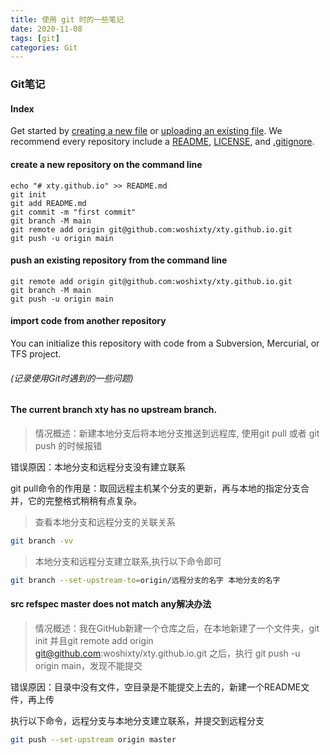 ```yaml
---
title: 使用 git 时的一些笔记
date: 2020-11-08
tags: [git]
categories: Git
---
```


### Git笔记

#### Index

Get started by [creating a new file](https://github.com/woshixty/xty.github.io/new/main) or [uploading an existing file](https://github.com/woshixty/xty.github.io/upload). We recommend every repository include a [README](https://github.com/woshixty/xty.github.io/new/main?readme=1), [LICENSE](https://github.com/woshixty/xty.github.io/new/main?filename=LICENSE.md), and [.gitignore](https://github.com/woshixty/xty.github.io/new/main?filename=.gitignore).

#### create a new repository on the command line

```
echo "# xty.github.io" >> README.md
git init
git add README.md
git commit -m "first commit"
git branch -M main
git remote add origin git@github.com:woshixty/xty.github.io.git
git push -u origin main     
```

#### push an existing repository from the command line

```
git remote add origin git@github.com:woshixty/xty.github.io.git
git branch -M main
git push -u origin main
```

#### import code from another repository

You can initialize this repository with code from a Subversion, Mercurial, or TFS project.



###### (记录使用Git时遇到的一些问题)

#### The current branch xty has no upstream branch.

> 情况概述：新建本地分支后将本地分支推送到远程库, 使用git pull 或者 git push 的时候报错

错误原因：本地分支和远程分支没有建立联系

git pull命令的作用是：取回远程主机某个分支的更新，再与本地的指定分支合并，它的完整格式稍稍有点复杂。

> 查看本地分支和远程分支的关联关系

```bash
git branch -vv
```

> 本地分支和远程分支建立联系,执行以下命令即可

```bash
git branch --set-upstream-to=origin/远程分支的名字 本地分支的名字
```



#### src refspec master does not match any解决办法

> 情况概述：我在GitHub新建一个仓库之后，在本地新建了一个文件夹，git init 并且git remote add origin git@github.com:woshixty/xty.github.io.git 之后，执行 git push -u origin main，发现不能提交

错误原因：目录中没有文件，空目录是不能提交上去的，新建一个README文件，再上传

执行以下命令，远程分支与本地分支建立联系，并提交到远程分支

```bash
git push --set-upstream origin master
```

